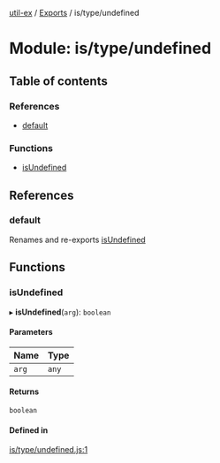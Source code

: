 [util-ex](../README.md) / [Exports](../modules.md) / is/type/undefined

# Module: is/type/undefined

## Table of contents

### References

- [default](is_type_undefined.md#default)

### Functions

- [isUndefined](is_type_undefined.md#isundefined)

## References

### default

Renames and re-exports [isUndefined](is_type_undefined.md#isundefined)

## Functions

### isUndefined

▸ **isUndefined**(`arg`): `boolean`

#### Parameters

| Name | Type |
| :------ | :------ |
| `arg` | `any` |

#### Returns

`boolean`

#### Defined in

[is/type/undefined.js:1](https://github.com/snowyu/util-ex.js/blob/b4dc093/src/is/type/undefined.js#L1)
